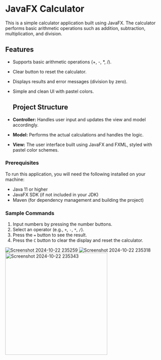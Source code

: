 # JavaFX Calculator 

This is a simple calculator application built using JavaFX. The calculator performs basic arithmetic operations such as addition, subtraction, multiplication, and division.

## Features
- Supports basic arithmetic operations (+, -, *, /).
- Clear button to reset the calculator.
- Displays results and error messages (division by zero).
- Simple and clean UI with pastel colors.

  ## Project Structure
- **Controller:** Handles user input and updates the view and model accordingly.
- **Model:** Performs the actual calculations and handles the logic.
- **View:** The user interface built using JavaFX and FXML, styled with pastel color schemes.

### Prerequisites
To run this application, you will need the following installed on your machine:
- Java 11 or higher
- JavaFX SDK (if not included in your JDK)
- Maven (for dependency management and building the project)

### Sample Commands
1. Input numbers by pressing the number buttons.
2. Select an operator (e.g., `+`, `-`, `*`, `/`).
3. Press the `=` button to see the result.
4. Press the `C` button to clear the display and reset the calculator.

![Screenshot 2024-10-22 235259](https://github.com/user-attachments/assets/07c3e519-e456-42a0-84f9-40117ffaaf2c)
![Screenshot 2024-10-22 235318](https://github.com/user-attachments/assets/8d8c1107-a00a-4f80-b34b-23b37689daaa)
<img width="322" alt="Screenshot 2024-10-22 235343" src="https://github.com/user-attachments/assets/7dfc0391-44aa-47bb-a344-1a0d2e335dfd">





